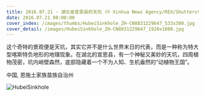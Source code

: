 ```yaml
---
title: 2016.07.21 - 湖北省宣恩县的天坑 (© Xinhua News Agency/REX/Shutterstock)
date: 2016.07.21 00:00:00
cover_index: /images/thumbs/HubeiSinkhole_ZH-CN8831229647_533x300.jpg
cover_detail: /images/HubeiSinkhole_ZH-CN8831229647_1920x1080.jpg
---
```


这个奇特的景观便是天坑，其实它并不是什么世界末日的代表，而是一种称为特大型喀斯特负地形的地理现象。在湖北的宣恩县，有一个神秘又美妙的天坑，四周植物茂密，坑内峭壁森然，底部隐藏着一个不为人知、生机盎然的“动植物王国”。

中国, 恩施土家族苗族自治州

![HubeiSinkhole](/images/HubeiSinkhole_ZH-CN8831229647_1920x1080.jpg)
